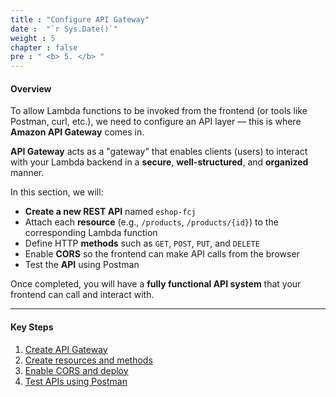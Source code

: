 ```yaml
---
title : "Configure API Gateway"
date :  "`r Sys.Date()`" 
weight : 5
chapter : false
pre : " <b> 5. </b> "
---
```


#### **Overview**

To allow Lambda functions to be invoked from the frontend (or tools like Postman, curl, etc.), we need to configure an API layer — this is where **Amazon API Gateway** comes in.

**API Gateway** acts as a "gateway" that enables clients (users) to interact with your Lambda backend in a **secure**, **well-structured**, and **organized** manner.

In this section, we will:

- **Create a new REST API** named `eshop-fcj`
- Attach each **resource** (e.g., `/products`, `/products/{id}`) to the corresponding Lambda function
- Define HTTP **methods** such as `GET`, `POST`, `PUT`, and `DELETE`
- Enable **CORS** so the frontend can make API calls from the browser
- Test the **API** using Postman

Once completed, you will have a **fully functional API system** that your frontend can call and interact with.

---

#### Key Steps

1. [Create API Gateway](5.1-create-api-gateway/)
2. [Create resources and methods](5.2-create-resource-and-method/)
3. [Enable CORS and deploy](5.3-enable-cros-and-deloy/)
4. [Test APIs using Postman](5.4-test-apis-with-postman/)
